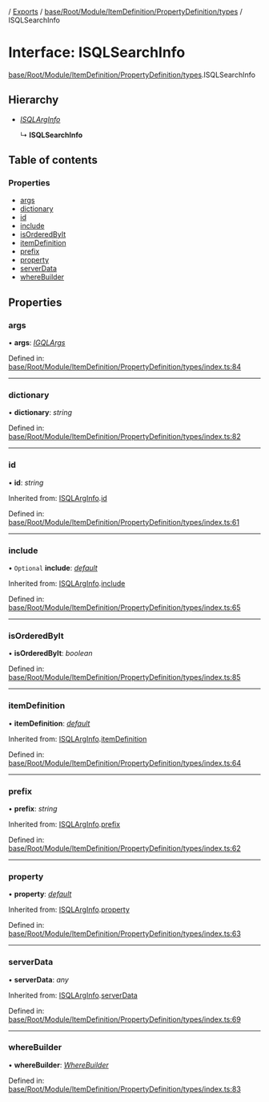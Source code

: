 [](../README.md) / [Exports](../modules.md) / [base/Root/Module/ItemDefinition/PropertyDefinition/types](../modules/base_root_module_itemdefinition_propertydefinition_types.md) / ISQLSearchInfo

# Interface: ISQLSearchInfo

[base/Root/Module/ItemDefinition/PropertyDefinition/types](../modules/base_root_module_itemdefinition_propertydefinition_types.md).ISQLSearchInfo

## Hierarchy

* [*ISQLArgInfo*](base_root_module_itemdefinition_propertydefinition_types.isqlarginfo.md)

  ↳ **ISQLSearchInfo**

## Table of contents

### Properties

- [args](base_root_module_itemdefinition_propertydefinition_types.isqlsearchinfo.md#args)
- [dictionary](base_root_module_itemdefinition_propertydefinition_types.isqlsearchinfo.md#dictionary)
- [id](base_root_module_itemdefinition_propertydefinition_types.isqlsearchinfo.md#id)
- [include](base_root_module_itemdefinition_propertydefinition_types.isqlsearchinfo.md#include)
- [isOrderedByIt](base_root_module_itemdefinition_propertydefinition_types.isqlsearchinfo.md#isorderedbyit)
- [itemDefinition](base_root_module_itemdefinition_propertydefinition_types.isqlsearchinfo.md#itemdefinition)
- [prefix](base_root_module_itemdefinition_propertydefinition_types.isqlsearchinfo.md#prefix)
- [property](base_root_module_itemdefinition_propertydefinition_types.isqlsearchinfo.md#property)
- [serverData](base_root_module_itemdefinition_propertydefinition_types.isqlsearchinfo.md#serverdata)
- [whereBuilder](base_root_module_itemdefinition_propertydefinition_types.isqlsearchinfo.md#wherebuilder)

## Properties

### args

• **args**: [*IGQLArgs*](gql_querier.igqlargs.md)

Defined in: [base/Root/Module/ItemDefinition/PropertyDefinition/types/index.ts:84](https://github.com/onzag/itemize/blob/28218320/base/Root/Module/ItemDefinition/PropertyDefinition/types/index.ts#L84)

___

### dictionary

• **dictionary**: *string*

Defined in: [base/Root/Module/ItemDefinition/PropertyDefinition/types/index.ts:82](https://github.com/onzag/itemize/blob/28218320/base/Root/Module/ItemDefinition/PropertyDefinition/types/index.ts#L82)

___

### id

• **id**: *string*

Inherited from: [ISQLArgInfo](base_root_module_itemdefinition_propertydefinition_types.isqlarginfo.md).[id](base_root_module_itemdefinition_propertydefinition_types.isqlarginfo.md#id)

Defined in: [base/Root/Module/ItemDefinition/PropertyDefinition/types/index.ts:61](https://github.com/onzag/itemize/blob/28218320/base/Root/Module/ItemDefinition/PropertyDefinition/types/index.ts#L61)

___

### include

• `Optional` **include**: [*default*](../classes/base_root_module_itemdefinition_include.default.md)

Inherited from: [ISQLArgInfo](base_root_module_itemdefinition_propertydefinition_types.isqlarginfo.md).[include](base_root_module_itemdefinition_propertydefinition_types.isqlarginfo.md#include)

Defined in: [base/Root/Module/ItemDefinition/PropertyDefinition/types/index.ts:65](https://github.com/onzag/itemize/blob/28218320/base/Root/Module/ItemDefinition/PropertyDefinition/types/index.ts#L65)

___

### isOrderedByIt

• **isOrderedByIt**: *boolean*

Defined in: [base/Root/Module/ItemDefinition/PropertyDefinition/types/index.ts:85](https://github.com/onzag/itemize/blob/28218320/base/Root/Module/ItemDefinition/PropertyDefinition/types/index.ts#L85)

___

### itemDefinition

• **itemDefinition**: [*default*](../classes/base_root_module_itemdefinition.default.md)

Inherited from: [ISQLArgInfo](base_root_module_itemdefinition_propertydefinition_types.isqlarginfo.md).[itemDefinition](base_root_module_itemdefinition_propertydefinition_types.isqlarginfo.md#itemdefinition)

Defined in: [base/Root/Module/ItemDefinition/PropertyDefinition/types/index.ts:64](https://github.com/onzag/itemize/blob/28218320/base/Root/Module/ItemDefinition/PropertyDefinition/types/index.ts#L64)

___

### prefix

• **prefix**: *string*

Inherited from: [ISQLArgInfo](base_root_module_itemdefinition_propertydefinition_types.isqlarginfo.md).[prefix](base_root_module_itemdefinition_propertydefinition_types.isqlarginfo.md#prefix)

Defined in: [base/Root/Module/ItemDefinition/PropertyDefinition/types/index.ts:62](https://github.com/onzag/itemize/blob/28218320/base/Root/Module/ItemDefinition/PropertyDefinition/types/index.ts#L62)

___

### property

• **property**: [*default*](../classes/base_root_module_itemdefinition_propertydefinition.default.md)

Inherited from: [ISQLArgInfo](base_root_module_itemdefinition_propertydefinition_types.isqlarginfo.md).[property](base_root_module_itemdefinition_propertydefinition_types.isqlarginfo.md#property)

Defined in: [base/Root/Module/ItemDefinition/PropertyDefinition/types/index.ts:63](https://github.com/onzag/itemize/blob/28218320/base/Root/Module/ItemDefinition/PropertyDefinition/types/index.ts#L63)

___

### serverData

• **serverData**: *any*

Inherited from: [ISQLArgInfo](base_root_module_itemdefinition_propertydefinition_types.isqlarginfo.md).[serverData](base_root_module_itemdefinition_propertydefinition_types.isqlarginfo.md#serverdata)

Defined in: [base/Root/Module/ItemDefinition/PropertyDefinition/types/index.ts:69](https://github.com/onzag/itemize/blob/28218320/base/Root/Module/ItemDefinition/PropertyDefinition/types/index.ts#L69)

___

### whereBuilder

• **whereBuilder**: [*WhereBuilder*](../classes/database_wherebuilder.wherebuilder.md)

Defined in: [base/Root/Module/ItemDefinition/PropertyDefinition/types/index.ts:83](https://github.com/onzag/itemize/blob/28218320/base/Root/Module/ItemDefinition/PropertyDefinition/types/index.ts#L83)
